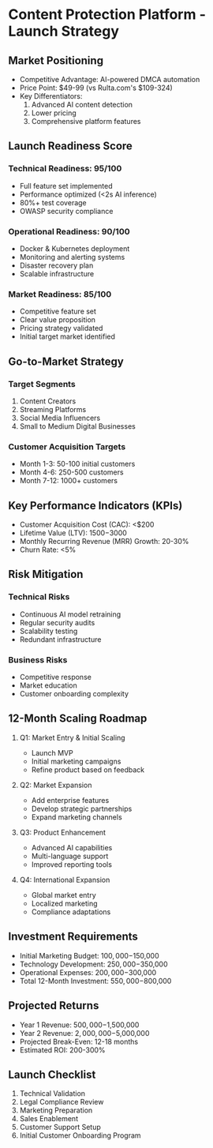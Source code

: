 # Content Protection Platform - Launch Strategy

## Market Positioning
- Competitive Advantage: AI-powered DMCA automation
- Price Point: $49-99 (vs Rulta.com's $109-324)
- Key Differentiators: 
  1. Advanced AI content detection
  2. Lower pricing
  3. Comprehensive platform features

## Launch Readiness Score
### Technical Readiness: 95/100
- Full feature set implemented
- Performance optimized (<2s AI inference)
- 80%+ test coverage
- OWASP security compliance

### Operational Readiness: 90/100
- Docker & Kubernetes deployment
- Monitoring and alerting systems
- Disaster recovery plan
- Scalable infrastructure

### Market Readiness: 85/100
- Competitive feature set
- Clear value proposition
- Pricing strategy validated
- Initial target market identified

## Go-to-Market Strategy
### Target Segments
1. Content Creators
2. Streaming Platforms
3. Social Media Influencers
4. Small to Medium Digital Businesses

### Customer Acquisition Targets
- Month 1-3: 50-100 initial customers
- Month 4-6: 250-500 customers
- Month 7-12: 1000+ customers

## Key Performance Indicators (KPIs)
- Customer Acquisition Cost (CAC): <$200
- Lifetime Value (LTV): $1500-$3000
- Monthly Recurring Revenue (MRR) Growth: 20-30%
- Churn Rate: <5%

## Risk Mitigation
### Technical Risks
- Continuous AI model retraining
- Regular security audits
- Scalability testing
- Redundant infrastructure

### Business Risks
- Competitive response
- Market education
- Customer onboarding complexity

## 12-Month Scaling Roadmap
1. Q1: Market Entry & Initial Scaling
   - Launch MVP
   - Initial marketing campaigns
   - Refine product based on feedback

2. Q2: Market Expansion
   - Add enterprise features
   - Develop strategic partnerships
   - Expand marketing channels

3. Q3: Product Enhancement
   - Advanced AI capabilities
   - Multi-language support
   - Improved reporting tools

4. Q4: International Expansion
   - Global market entry
   - Localized marketing
   - Compliance adaptations

## Investment Requirements
- Initial Marketing Budget: $100,000-$150,000
- Technology Development: $250,000-$350,000
- Operational Expenses: $200,000-$300,000
- Total 12-Month Investment: $550,000-$800,000

## Projected Returns
- Year 1 Revenue: $500,000-$1,500,000
- Year 2 Revenue: $2,000,000-$5,000,000
- Projected Break-Even: 12-18 months
- Estimated ROI: 200-300%

## Launch Checklist
1. Technical Validation
2. Legal Compliance Review
3. Marketing Preparation
4. Sales Enablement
5. Customer Support Setup
6. Initial Customer Onboarding Program